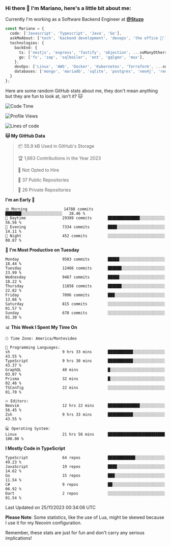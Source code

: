 ### Hi there 👋 I'm Mariano, here's a little bit about me:

Currently I'm working as a Software Backend Engineer at [**@Stuzo**](https://www.stuzo.com/)

```ts
const Mariano = {
  code: ['Javascript', 'Typescript', 'Java', 'Go'],
  askMeAbout: ['tech', 'backend development', 'devops', 'the office 💼'],
  technologies: {
    backEnd: {
      ts: ['nestjs', 'express', 'fastify', 'objection', ...soManyOthersFrameworks],
      go: ['fx', 'zap', 'sqlboiler', 'ent', 'gqlgen', 'mux'],
    },
    devOps: ['Linux', 'AWS', 'Docker', 'Kubernetes', 'Terraform', ...soManyOthersTools],
    databases: ['mongo', 'mariadb', 'sqlite', 'postgres', 'neo4j', 'redis', ...],
  }
};
```

Here are some random GitHub stats about me, they don't mean anything but they are fun to look at, isn't it? 🐱

<!--START_SECTION:waka-->
![Code Time](http://img.shields.io/badge/Code%20Time-1%2C400%20hrs%2029%20mins-blue)

![Profile Views](http://img.shields.io/badge/Profile%20Views-0-blue)

![Lines of code](https://img.shields.io/badge/From%20Hello%20World%20I%27ve%20Written-12.3%20million%20lines%20of%20code-blue)

**🐱 My GitHub Data** 

> 📦 55.9 kB Used in GitHub's Storage 
 > 
> 🏆 1,663 Contributions in the Year 2023
 > 
> 🚫 Not Opted to Hire
 > 
> 📜 37 Public Repositories 
 > 
> 🔑 26 Private Repositories 
 > 
**I'm an Early 🐤** 

```text
🌞 Morning                14788 commits       ███████░░░░░░░░░░░░░░░░░░   28.46 % 
🌆 Daytime                29389 commits       ██████████████░░░░░░░░░░░   56.56 % 
🌃 Evening                7334 commits        ████░░░░░░░░░░░░░░░░░░░░░   14.11 % 
🌙 Night                  452 commits         ░░░░░░░░░░░░░░░░░░░░░░░░░   00.87 % 
```
📅 **I'm Most Productive on Tuesday** 

```text
Monday                   9583 commits        █████░░░░░░░░░░░░░░░░░░░░   18.44 % 
Tuesday                  12466 commits       ██████░░░░░░░░░░░░░░░░░░░   23.99 % 
Wednesday                9467 commits        █████░░░░░░░░░░░░░░░░░░░░   18.22 % 
Thursday                 11858 commits       ██████░░░░░░░░░░░░░░░░░░░   22.82 % 
Friday                   7096 commits        ███░░░░░░░░░░░░░░░░░░░░░░   13.66 % 
Saturday                 815 commits         ░░░░░░░░░░░░░░░░░░░░░░░░░   01.57 % 
Sunday                   678 commits         ░░░░░░░░░░░░░░░░░░░░░░░░░   01.30 % 
```


📊 **This Week I Spent My Time On** 

```text
🕑︎ Time Zone: America/Montevideo

💬 Programming Languages: 
sh                       9 hrs 33 mins       ███████████░░░░░░░░░░░░░░   43.55 % 
TypeScript               9 hrs 30 mins       ███████████░░░░░░░░░░░░░░   43.37 % 
GraphQL                  40 mins             █░░░░░░░░░░░░░░░░░░░░░░░░   03.07 % 
Prisma                   32 mins             █░░░░░░░░░░░░░░░░░░░░░░░░   02.46 % 
TSConfig                 22 mins             ░░░░░░░░░░░░░░░░░░░░░░░░░   01.70 % 

🔥 Editors: 
Neovim                   12 hrs 22 mins      ██████████████░░░░░░░░░░░   56.45 % 
Zsh                      9 hrs 33 mins       ███████████░░░░░░░░░░░░░░   43.55 % 

💻 Operating System: 
Linux                    21 hrs 56 mins      █████████████████████████   100.00 % 
```

**I Mostly Code in TypeScript** 

```text
TypeScript               64 repos            ████████████░░░░░░░░░░░░░   49.23 % 
JavaScript               19 repos            ████░░░░░░░░░░░░░░░░░░░░░   14.62 % 
Go                       15 repos            ███░░░░░░░░░░░░░░░░░░░░░░   11.54 % 
C#                       9 repos             ██░░░░░░░░░░░░░░░░░░░░░░░   06.92 % 
Dart                     2 repos             ░░░░░░░░░░░░░░░░░░░░░░░░░   01.54 % 
```




 Last Updated on 25/11/2023 00:34:06 UTC
<!--END_SECTION:waka-->

**Please Note**: Some statistics, like the use of Lua, might be skewed because I use it for my Neovim configuration.

Remember, these stats are just for fun and don't carry any serious implications!

